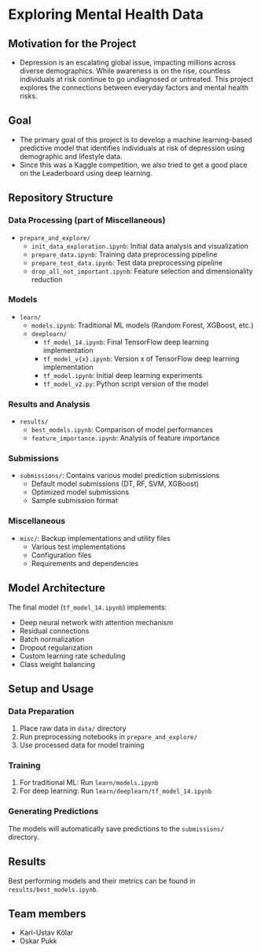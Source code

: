 # Exploring Mental Health Data

## Motivation for the Project
- Depression is an escalating global issue, impacting millions across diverse demographics. While awareness is on the rise, countless individuals at risk continue to go undiagnosed or untreated. This project explores the connections between everyday factors and mental health risks.

## Goal
- The primary goal of this project is to develop a machine learning-based predictive model that identifies individuals at risk of depression using demographic and lifestyle data.
- Since this was a Kaggle competition, we also tried to get a good place on the Leaderboard using deep learning.

## Repository Structure

### Data Processing (part of Miscellaneous)
- `prepare_and_explore/`
  - `init_data_exploration.ipynb`: Initial data analysis and visualization
  - `prepare_data.ipynb`: Training data preprocessing pipeline
  - `prepare_test_data.ipynb`: Test data preprocessing pipeline
  - `drop_all_not_important.ipynb`: Feature selection and dimensionality reduction

### Models
- `learn/`
  - `models.ipynb`: Traditional ML models (Random Forest, XGBoost, etc.)
  - `deeplearn/`
    - `tf_model_14.ipynb`: Final TensorFlow deep learning implementation
    - `tf_model_v{x}.ipynb`: Version x of TensorFlow deep learning implementation
    - `tf_model.ipynb`: Initial deep learning experiments
    - `tf_model_v2.py`: Python script version of the model

### Results and Analysis
- `results/`
  - `best_models.ipynb`: Comparison of model performances
  - `feature_importance.ipynb`: Analysis of feature importance

### Submissions
- `submissions/`: Contains various model prediction submissions
  - Default model submissions (DT, RF, SVM, XGBoost)
  - Optimized model submissions
  - Sample submission format

### Miscellaneous
- `misc/`: Backup implementations and utility files
  - Various test implementations
  - Configuration files
  - Requirements and dependencies

## Model Architecture
The final model (`tf_model_14.ipynb`) implements:
- Deep neural network with attention mechanism
- Residual connections
- Batch normalization
- Dropout regularization
- Custom learning rate scheduling
- Class weight balancing

## Setup and Usage

### Data Preparation
1. Place raw data in `data/` directory
2. Run preprocessing notebooks in `prepare_and_explore/`
3. Use processed data for model training

### Training
1. For traditional ML: Run `learn/models.ipynb`
2. For deep learning: Run `learn/deeplearn/tf_model_14.ipynb`

### Generating Predictions
The models will automatically save predictions to the `submissions/` directory.

## Results
Best performing models and their metrics can be found in `results/best_models.ipynb`.


## Team members
- Karl-Ustav Kõlar
- Oskar Pukk
